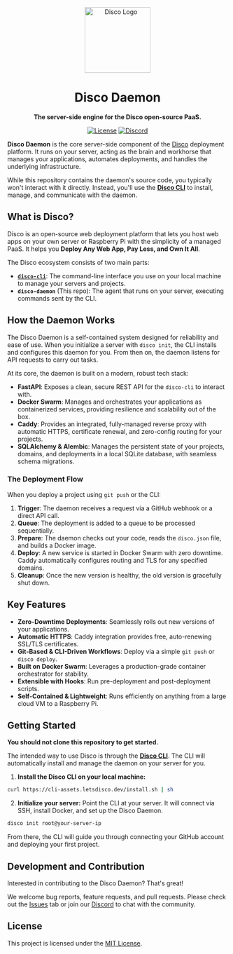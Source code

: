 <div align="center">
  <img src="https://github.com/letsdiscodev/.github/assets/1017304/8c1d7ecc-4bb7-411a-8da1-e7c4ff465931" alt="Disco Logo" width="150">
  <h1>Disco Daemon</h1>
  <p>
    <strong>The server-side engine for the Disco open-source PaaS.</strong>
  </p>
  <p>
    <a href="https://github.com/letsdiscodev/disco-daemon/blob/main/LICENSE"><img src="https://img.shields.io/github/license/letsdiscodev/disco-daemon?style=for-the-badge" alt="License"></a>
    <a href="https://discord.gg/7J4vb5uUwU"><img src="https://img.shields.io/discord/1200593573062651914?style=for-the-badge&logo=discord&label=discord" alt="Discord"></a>
  </p>
</div>

**Disco Daemon** is the core server-side component of the [Disco](https://disco.cloud) deployment platform. It runs on your server, acting as the brain and workhorse that manages your applications, automates deployments, and handles the underlying infrastructure.

While this repository contains the daemon's source code, you typically won't interact with it directly. Instead, you'll use the [**Disco CLI**](https://github.com/letsdiscodev/cli) to install, manage, and communicate with the daemon.

## What is Disco?

Disco is an open-source web deployment platform that lets you host web apps on your own server or Raspberry Pi with the simplicity of a managed PaaS. It helps you **Deploy Any Web App, Pay Less, and Own It All**.

The Disco ecosystem consists of two main parts:
*   [**`disco-cli`**](https://github.com/letsdiscodev/cli): The command-line interface you use on your local machine to manage your servers and projects.
*   **`disco-daemon`** (This repo): The agent that runs on your server, executing commands sent by the CLI.

## How the Daemon Works

The Disco Daemon is a self-contained system designed for reliability and ease of use. When you initialize a server with `disco init`, the CLI installs and configures this daemon for you. From then on, the daemon listens for API requests to carry out tasks.

At its core, the daemon is built on a modern, robust tech stack:

*   **FastAPI**: Exposes a clean, secure REST API for the `disco-cli` to interact with.
*   **Docker Swarm**: Manages and orchestrates your applications as containerized services, providing resilience and scalability out of the box.
*   **Caddy**: Provides an integrated, fully-managed reverse proxy with automatic HTTPS, certificate renewal, and zero-config routing for your projects.
*   **SQLAlchemy & Alembic**: Manages the persistent state of your projects, domains, and deployments in a local SQLite database, with seamless schema migrations.

### The Deployment Flow

When you deploy a project using `git push` or the CLI:

1.  **Trigger**: The daemon receives a request via a GitHub webhook or a direct API call.
2.  **Queue**: The deployment is added to a queue to be processed sequentially.
3.  **Prepare**: The daemon checks out your code, reads the `disco.json` file, and builds a Docker image.
4.  **Deploy**: A new service is started in Docker Swarm with zero downtime. Caddy automatically configures routing and TLS for any specified domains.
5.  **Cleanup**: Once the new version is healthy, the old version is gracefully shut down.

## Key Features

*   **Zero-Downtime Deployments**: Seamlessly rolls out new versions of your applications.
*   **Automatic HTTPS**: Caddy integration provides free, auto-renewing SSL/TLS certificates.
*   **Git-Based & CLI-Driven Workflows**: Deploy via a simple `git push` or `disco deploy`.
*   **Built on Docker Swarm**: Leverages a production-grade container orchestrator for stability.
*   **Extensible with Hooks**: Run pre-deployment and post-deployment scripts.
*   **Self-Contained & Lightweight**: Runs efficiently on anything from a large cloud VM to a Raspberry Pi.

## Getting Started

**You should not clone this repository to get started.**

The intended way to use Disco is through the **[Disco CLI](https://github.com/letsdiscodev/cli)**. The CLI will automatically install and manage the daemon on your server for you.

1.  **Install the Disco CLI on your local machine:**
```bash
curl https://cli-assets.letsdisco.dev/install.sh | sh
```

2.  **Initialize your server:**
    Point the CLI at your server. It will connect via SSH, install Docker, and set up the Disco Daemon.
```bash
disco init root@your-server-ip
```

From there, the CLI will guide you through connecting your GitHub account and deploying your first project.

## Development and Contribution

Interested in contributing to the Disco Daemon? That's great!

We welcome bug reports, feature requests, and pull requests. Please check out the [Issues](https://github.com/letsdiscodev/disco-daemon/issues) tab or join our [Discord](https://discord.gg/7J4vb5uUwU) to chat with the community.

## License

This project is licensed under the [MIT License](LICENSE).
